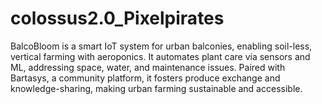# colossus2.0_Pixelpirates
BalcoBloom is a smart IoT system for urban balconies, enabling soil-less, vertical farming with aeroponics. It automates plant care via sensors and ML, addressing space, water, and maintenance issues. Paired with Bartasys, a community platform, it fosters produce exchange and knowledge-sharing, making urban farming sustainable and accessible.
